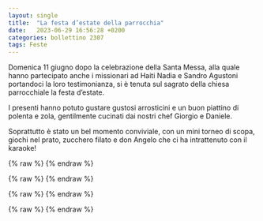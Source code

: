 ```yaml
---
layout: single
title:  "La festa d’estate della parrocchia"
date:   2023-06-29 16:56:28 +0200
categories: bollettino 2307
tags: Feste
---
```


Domenica 11 giugno dopo la celebrazione della Santa Messa, alla quale hanno partecipato anche i missionari ad Haiti Nadia e Sandro Agustoni portandoci la loro testimonianza, si è tenuta sul sagrato della chiesa parrocchiale la festa d’estate.


I presenti hanno potuto gustare gustosi arrosticini e un buon piattino di polenta e zola, gentilmente cucinati dai nostri chef Giorgio e Daniele.

Soprattutto è stato un bel momento conviviale, con un mini torneo di scopa, giochi nel prato, zucchero filato e don Angelo che ci ha intrattenuto con il karaoke!



{% raw %}<img class="full"
     src="/assets/images/bollettino2307/fe_1.jpg"
     alt="">
{% endraw %}

{% raw %}<img class="full"
     src="/assets/images/bollettino2307/fe_2.jpg"
     alt="">
{% endraw %}

{% raw %}<img class="full"
     src="/assets/images/bollettino2307/fe_3.jpg"
     alt="">
{% endraw %}

{% raw %}<img class="full"
     src="/assets/images/bollettino2307/fe_4.jpg"
     alt="">
{% endraw %}



